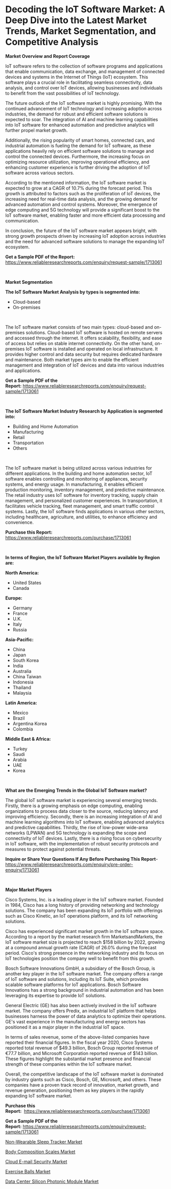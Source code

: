 <p><h1>Decoding the IoT Software Market: A Deep Dive into the Latest Market Trends, Market Segmentation, and Competitive Analysis</h1></p><p><strong>Market Overview and Report Coverage</strong></p>
<p><p>IoT software refers to the collection of software programs and applications that enable communication, data exchange, and management of connected devices and systems in the Internet of Things (IoT) ecosystem. This software plays a crucial role in facilitating seamless connectivity, data analysis, and control over IoT devices, allowing businesses and individuals to benefit from the vast possibilities of IoT technology.</p><p>The future outlook of the IoT software market is highly promising. With the continued advancement of IoT technology and increasing adoption across industries, the demand for robust and efficient software solutions is expected to soar. The integration of AI and machine learning capabilities into IoT software for enhanced automation and predictive analytics will further propel market growth.</p><p>Additionally, the rising popularity of smart homes, connected cars, and industrial automation is fueling the demand for IoT software, as these applications heavily rely on efficient software solutions to manage and control the connected devices. Furthermore, the increasing focus on optimizing resource utilization, improving operational efficiency, and enhancing customer experience is further driving the adoption of IoT software across various sectors.</p><p>According to the mentioned information, the IoT software market is expected to grow at a CAGR of 10.7% during the forecast period. This growth is attributed to factors such as the proliferation of IoT devices, the increasing need for real-time data analysis, and the growing demand for advanced automation and control systems. Moreover, the emergence of edge computing and 5G technology will provide a significant boost to the IoT software market, enabling faster and more efficient data processing and communication.</p><p>In conclusion, the future of the IoT software market appears bright, with strong growth prospects driven by increasing IoT adoption across industries and the need for advanced software solutions to manage the expanding IoT ecosystem.</p></p>
<p><strong>Get a Sample PDF of the Report:</strong> <a href="https://www.reliableresearchreports.com/enquiry/request-sample/1713061">https://www.reliableresearchreports.com/enquiry/request-sample/1713061</a></p>
<p>&nbsp;</p>
<p><strong>Market Segmentation</strong></p>
<p><strong>The IoT Software Market Analysis by types is segmented into:</strong></p>
<p><ul><li>Cloud-based</li><li>On-premises</li></ul></p>
<p>&nbsp;</p>
<p><p>The IoT software market consists of two main types: cloud-based and on-premises solutions. Cloud-based IoT software is hosted on remote servers and accessed through the internet. It offers scalability, flexibility, and ease of access but relies on stable internet connectivity. On the other hand, on-premises IoT software is installed and operated on local infrastructure. It provides higher control and data security but requires dedicated hardware and maintenance. Both market types aim to enable the efficient management and integration of IoT devices and data into various industries and applications.</p></p>
<p><strong>Get a Sample PDF of the Report:</strong>&nbsp;<a href="https://www.reliableresearchreports.com/enquiry/request-sample/1713061">https://www.reliableresearchreports.com/enquiry/request-sample/1713061</a></p>
<p>&nbsp;</p>
<p><strong>The IoT Software Market Industry Research by Application is segmented into:</strong></p>
<p><ul><li>Building and Home Automation</li><li>Manufacturing</li><li>Retail</li><li>Transportation</li><li>Others</li></ul></p>
<p>&nbsp;</p>
<p><p>The IoT software market is being utilized across various industries for different applications. In the building and home automation sector, IoT software enables controlling and monitoring of appliances, security systems, and energy usage. In manufacturing, it enables efficient production monitoring, inventory management, and predictive maintenance. The retail industry uses IoT software for inventory tracking, supply chain management, and personalized customer experiences. In transportation, it facilitates vehicle tracking, fleet management, and smart traffic control systems. Lastly, the IoT software finds applications in various other sectors, including healthcare, agriculture, and utilities, to enhance efficiency and convenience.</p></p>
<p><strong>Purchase this Report:</strong>&nbsp; <a href="https://www.reliableresearchreports.com/purchase/1713061">https://www.reliableresearchreports.com/purchase/1713061</a></p>
<p>&nbsp;</p>
<p><strong>In terms of Region, the IoT Software Market Players available by Region are:</strong></p>
<p>
    <p> <strong> North America: </strong>
        <ul>
            <li>United States</li>
            <li>Canada</li>
        </ul>
        </p> 
    <p> <strong> Europe: </strong>
        <ul>
            <li>Germany</li>
            <li>France</li>
            <li>U.K.</li>
            <li>Italy</li>
            <li>Russia</li>
        </ul>
        </p> 
    <p> <strong> Asia-Pacific: </strong>
        <ul>
            <li>China</li>
            <li>Japan</li>
            <li>South Korea</li>
            <li>India</li>
            <li>Australia</li>
            <li>China Taiwan</li>
            <li>Indonesia</li>
            <li>Thailand</li>
            <li>Malaysia</li>
        </ul>
        </p> 
    <p> <strong> Latin America: </strong>
        <ul>
            <li>Mexico</li>
            <li>Brazil</li>
            <li>Argentina Korea</li>
            <li>Colombia</li>
        </ul>
        </p> 
    <p> <strong> Middle East & Africa: </strong>
        <ul>
            <li>Turkey</li>
            <li>Saudi</li>
            <li>Arabia</li>
            <li>UAE</li>
            <li>Korea</li>
        </ul>
    </p>
    </p>
<p>&nbsp;</p>
<p><strong>What are the Emerging Trends in the Global IoT Software market?</strong></p>
<p><p>The global IoT software market is experiencing several emerging trends. Firstly, there is a growing emphasis on edge computing, enabling organizations to process data closer to the source, reducing latency and improving efficiency. Secondly, there is an increasing integration of AI and machine learning algorithms into IoT software, enabling advanced analytics and predictive capabilities. Thirdly, the rise of low-power wide-area networks (LPWAN) and 5G technology is expanding the scope and connectivity of IoT devices. Lastly, there is a rising focus on cybersecurity in IoT software, with the implementation of robust security protocols and measures to protect against potential threats.</p></p>
<p><strong>Inquire or Share Your Questions If Any Before Purchasing This Report</strong>- <a href="https://www.reliableresearchreports.com/enquiry/pre-order-enquiry/1713061">https://www.reliableresearchreports.com/enquiry/pre-order-enquiry/1713061</a></p>
<p>&nbsp;</p>
<p><strong>Major Market Players</strong></p>
<p><p>Cisco Systems, Inc. is a leading player in the IoT software market. Founded in 1984, Cisco has a long history of providing networking and technology solutions. The company has been expanding its IoT portfolio with offerings such as Cisco Kinetic, an IoT operations platform, and its IoT networking solutions.</p><p>Cisco has experienced significant market growth in the IoT software space. According to a report by the market research firm MarketsandMarkets, the IoT software market size is projected to reach $158 billion by 2022, growing at a compound annual growth rate (CAGR) of 26.0% during the forecast period. Cisco's strong presence in the networking industry and its focus on IoT technologies position the company well to benefit from this growth.</p><p>Bosch Software Innovations GmbH, a subsidiary of the Bosch Group, is another key player in the IoT software market. The company offers a range of IoT software and solutions, including its IoT Suite, which provides scalable software platforms for IoT applications. Bosch Software Innovations has a strong background in industrial automation and has been leveraging its expertise to provide IoT solutions.</p><p>General Electric (GE) has also been actively involved in the IoT software market. The company offers Predix, an industrial IoT platform that helps businesses harness the power of data analytics to optimize their operations. GE's vast experience in the manufacturing and energy sectors has positioned it as a major player in the industrial IoT space.</p><p>In terms of sales revenue, some of the above-listed companies have reported their financial figures. In the fiscal year 2020, Cisco Systems reported total revenue of $49.3 billion, Bosch Group reported revenue of €77.7 billion, and Microsoft Corporation reported revenue of $143 billion. These figures highlight the substantial market presence and financial strength of these companies within the IoT software market.</p><p>Overall, the competitive landscape of the IoT software market is dominated by industry giants such as Cisco, Bosch, GE, Microsoft, and others. These companies have a proven track record of innovation, market growth, and revenue generation, positioning them as key players in the rapidly expanding IoT software market.</p></p>
<p><strong>Purchase this Report:</strong>&nbsp;&nbsp;<a href="https://www.reliableresearchreports.com/purchase/1713061">https://www.reliableresearchreports.com/purchase/1713061</a></p>
<p></p>
<p><strong>Get a Sample PDF of the Report:</strong>&nbsp;<a href="https://www.reliableresearchreports.com/enquiry/request-sample/1713061">https://www.reliableresearchreports.com/enquiry/request-sample/1713061</a></p>
<p><p><a href="https://medium.com/@jasonmartin866/non-wearable-sleep-tracker-market-size-and-market-trends-complete-industry-overview-2023-to-2030-1f1895f343e7">Non-Wearable Sleep Tracker Market</a></p><p><a href="https://medium.com/@williammann19/body-composition-scales-nbsp-market-focuses-on-market-share-size-and-projected-forecast-till-2030-8b9fdf343da3">Body Composition Scales Market</a></p><p><a href="https://github.com/scarol104/Market-Research-Report-List-1/blob/main/cloud-e-mail-security-market.md">Cloud E-mail Security Market</a></p><p><a href="https://medium.com/@joannebell6556/exercise-balls-market-share-evolution-and-market-growth-trends-2023-2030-ffa503634153">Exercise Balls Market</a></p><p><a href="https://github.com/deliacustodio40/Market-Research-Report-List-1/blob/main/data-center-silicon-photonic-module-market.md">Data Center Silicon Photonic Module Market</a></p></p>